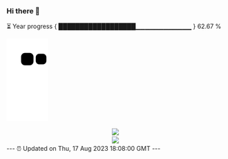 ### Hi there 👋
⏳ Year progress { ██████████████████▁▁▁▁▁▁▁▁▁▁▁▁ } 62.67 %

![](https://raw.githubusercontent.com/Swiftie13st/Swiftie13st/main/assets/github-contribution-grid-snake.svg)


<div align="center"> <img src="https://metrics.lecoq.io/Swiftie13st?template=classic&config.timezone=Asia%2FShanghai"> </div>

<div align="center"> <img src="https://github-readme-streak-stats.herokuapp.com/?user=Swiftie13st" /> </div>
---
⏰ Updated on Thu, 17 Aug 2023 18:08:00 GMT
---

